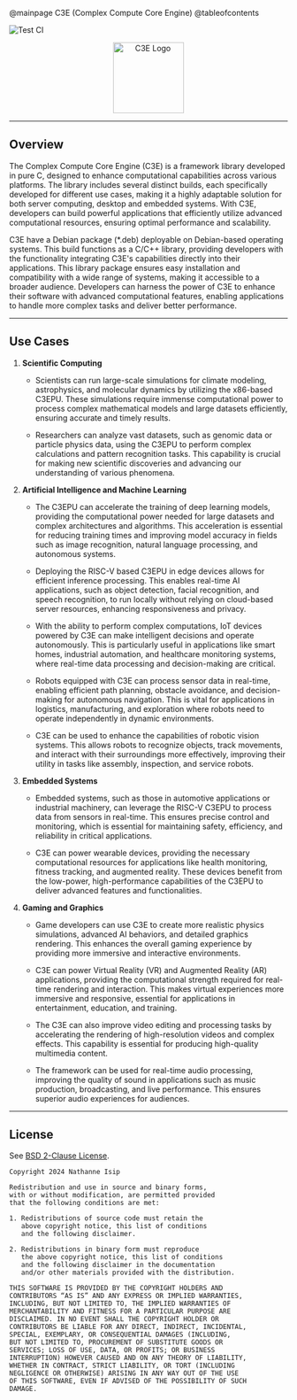 @mainpage C3E (Complex Compute Core Engine)
@tableofcontents

![Test CI](https://github.com/nthnn/c3e/actions/workflows/test_ci.yml/badge.svg)

<div align="center">
    <img src="c3e-logo.png" alt="C3E Logo" width="128" />
</div>

---

## Overview

The Complex Compute Core Engine (C3E) is a framework library developed in pure C, designed to enhance computational capabilities across various platforms. The library includes several distinct builds, each specifically developed for different use cases, making it a highly adaptable solution for both server computing, desktop and embedded systems. With C3E, developers can build powerful applications that efficiently utilize advanced computational resources, ensuring optimal performance and scalability.

C3E have a Debian package (*.deb) deployable on Debian-based operating systems. This build functions as a C/C++ library, providing developers with the functionality integrating C3E's capabilities directly into their applications. This library package ensures easy installation and compatibility with a wide range of systems, making it accessible to a broader audience. Developers can harness the power of C3E to enhance their software with advanced computational features, enabling applications to handle more complex tasks and deliver better performance.

---

## Use Cases

1. **Scientific Computing**

    - Scientists can run large-scale simulations for climate modeling, astrophysics, and molecular dynamics by utilizing the x86-based C3EPU. These simulations require immense computational power to process complex mathematical models and large datasets efficiently, ensuring accurate and timely results.

    - Researchers can analyze vast datasets, such as genomic data or particle physics data, using the C3EPU to perform complex calculations and pattern recognition tasks. This capability is crucial for making new scientific discoveries and advancing our understanding of various phenomena.

2. **Artificial Intelligence and Machine Learning**

    - The C3EPU can accelerate the training of deep learning models, providing the computational power needed for large datasets and complex architectures and algorithms. This acceleration is essential for reducing training times and improving model accuracy in fields such as image recognition, natural language processing, and autonomous systems.

    - Deploying the RISC-V based C3EPU in edge devices allows for efficient inference processing. This enables real-time AI applications, such as object detection, facial recognition, and speech recognition, to run locally without relying on cloud-based server resources, enhancing responsiveness and privacy.

    - With the ability to perform complex computations, IoT devices powered by C3E can make intelligent decisions and operate autonomously. This is particularly useful in applications like smart homes, industrial automation, and healthcare monitoring systems, where real-time data processing and decision-making are critical.

    - Robots equipped with C3E can process sensor data in real-time, enabling efficient path planning, obstacle avoidance, and decision-making for autonomous navigation. This is vital for applications in logistics, manufacturing, and exploration where robots need to operate independently in dynamic environments.

    - C3E can be used to enhance the capabilities of robotic vision systems. This allows robots to recognize objects, track movements, and interact with their surroundings more effectively, improving their utility in tasks like assembly, inspection, and service robots.

3. **Embedded Systems**

    - Embedded systems, such as those in automotive applications or industrial machinery, can leverage the RISC-V C3EPU to process data from sensors in real-time. This ensures precise control and monitoring, which is essential for maintaining safety, efficiency, and reliability in critical applications.

    - C3E can power wearable devices, providing the necessary computational resources for applications like health monitoring, fitness tracking, and augmented reality. These devices benefit from the low-power, high-performance capabilities of the C3EPU to deliver advanced features and functionalities.

4. **Gaming and Graphics**

    - Game developers can use C3E to create more realistic physics simulations, advanced AI behaviors, and detailed graphics rendering. This enhances the overall gaming experience by providing more immersive and interactive environments.

    - C3E can power Virtual Reality (VR) and Augmented Reality (AR) applications, providing the computational strength required for real-time rendering and interaction. This makes virtual experiences more immersive and responsive, essential for applications in entertainment, education, and training.

    - The C3E can also improve video editing and processing tasks by accelerating the rendering of high-resolution videos and complex effects. This capability is essential for producing high-quality multimedia content.

    - The framework can be used for real-time audio processing, improving the quality of sound in applications such as music production, broadcasting, and live performance. This ensures superior audio experiences for audiences.

---

## License

See [BSD 2-Clause License](https://opensource.org/license/bsd-2-clause).

```
Copyright 2024 Nathanne Isip

Redistribution and use in source and binary forms,
with or without modification, are permitted provided
that the following conditions are met:

1. Redistributions of source code must retain the
   above copyright notice, this list of conditions
   and the following disclaimer.

2. Redistributions in binary form must reproduce
   the above copyright notice, this list of conditions
   and the following disclaimer in the documentation
   and/or other materials provided with the distribution.

THIS SOFTWARE IS PROVIDED BY THE COPYRIGHT HOLDERS AND
CONTRIBUTORS “AS IS” AND ANY EXPRESS OR IMPLIED WARRANTIES,
INCLUDING, BUT NOT LIMITED TO, THE IMPLIED WARRANTIES OF
MERCHANTABILITY AND FITNESS FOR A PARTICULAR PURPOSE ARE
DISCLAIMED. IN NO EVENT SHALL THE COPYRIGHT HOLDER OR
CONTRIBUTORS BE LIABLE FOR ANY DIRECT, INDIRECT, INCIDENTAL,
SPECIAL, EXEMPLARY, OR CONSEQUENTIAL DAMAGES (INCLUDING,
BUT NOT LIMITED TO, PROCUREMENT OF SUBSTITUTE GOODS OR
SERVICES; LOSS OF USE, DATA, OR PROFITS; OR BUSINESS
INTERRUPTION) HOWEVER CAUSED AND ON ANY THEORY OF LIABILITY,
WHETHER IN CONTRACT, STRICT LIABILITY, OR TORT (INCLUDING
NEGLIGENCE OR OTHERWISE) ARISING IN ANY WAY OUT OF THE USE
OF THIS SOFTWARE, EVEN IF ADVISED OF THE POSSIBILITY OF SUCH
DAMAGE.
```